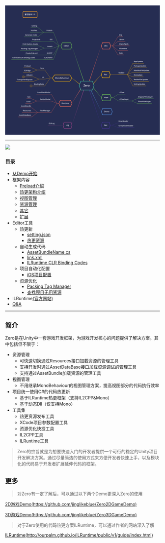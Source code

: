 ![](Imgs/Zero.png)

---

![](Imgs/icon.png)

### 目录
- [从Demo开始](Demo.md)
- 框架内容
    - [Preload介绍](Preload.md)
    - [热更架构介绍](HotResIntro.md)
    - [视图管理](ViewFramework.md)
    - [资源管理](ResManager.md)
    - [其它](Other.md)
    - [扩展](Extend.md)
- Editor工具
    - 热更新
        - [setting.json](PublishSettingEditor.md)
        - [热更资源](PublishHotResEditor.md)
    - 自动生成代码
        - [AssetBundleName.cs](AssetBundleNameGenerate.md)
        - [link.xml](CreateLinkXML.md)        
        - [ILRuntime CLR Binding Codes](ILRuntimeGeneratedEditor.md)
    - 项目自动化配置
        - [iOS项目配置](IOSProjectInitEditor.md)        
    - 资源优化
        - [Packing Tag Manager](PackingTagEditor.md)
        - [查找项目无用资源](FindUselessAssetsEditor.md)         
- ILRuntime[(官方网站)](http://ourpalm.github.io/ILRuntime/public/v1/guide/index.html)        
- [Q&A](QuestionAnswer.md)


---

## 简介

Zero是在Unity中一套游戏开发框架，为游戏开发核心的问题提供了解决方案。其中包括但不限于：
- 资源管理
    - 可快速切换通过Resources接口加载资源的管理工具
    - 支持开发时通过AssetDataBase接口加载资源调试的管理工具
    - 支持通过AssetBundle加载资源的管理工具
- 视图管理
    - 不用继承MonoBehaviour的视图管理方案，提高视图部分的代码执行效率
- 项目统一使用C#的代码热更新
    - 基于ILRuntime热更框架（支持IL2CPP&Mono）
    - 基于动态Dll（仅支持Mono）
- 工具集
    - 热更资源发布工具
    - XCode项目参数配置工具
    - 资源优化快捷工具
    - IL2CPP工具
    - ILRuntime工具
    
>Zero的宗旨就是为想要快速入门的开发者提供一个可行的稳定的Unity项目开发解决方案。通过尽量简洁的使用方式来方便开发者快速上手，以及模块化的代码易于开发者扩展延伸代码的框架。

## 更多

>对Zero有一定了解后，可以通过以下两个Demo更深入Zero的使用

[2D游戏Demo(https://github.com/jinglikeblue/Zero2DGameDemo)](https://github.com/jinglikeblue/Zero2DGameDemo)

[3D游戏Demo(https://github.com/jinglikeblue/Zero3DGameDemo)](https://github.com/jinglikeblue/Zero3DGameDemo)

>对于Zero使用的代码热更方案ILRuntime，可以通过作者的网站深入了解

[ILRuntime(http://ourpalm.github.io/ILRuntime/public/v1/guide/index.html)](http://ourpalm.github.io/ILRuntime/public/v1/guide/index.html)
